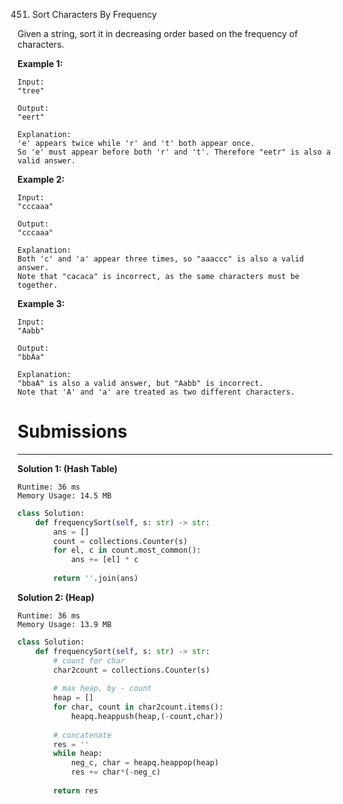 451. Sort Characters By Frequency

Given a string, sort it in decreasing order based on the frequency of characters.

**Example 1:**
```
Input:
"tree"

Output:
"eert"

Explanation:
'e' appears twice while 'r' and 't' both appear once.
So 'e' must appear before both 'r' and 't'. Therefore "eetr" is also a valid answer.
```

**Example 2:**
```
Input:
"cccaaa"

Output:
"cccaaa"

Explanation:
Both 'c' and 'a' appear three times, so "aaaccc" is also a valid answer.
Note that "cacaca" is incorrect, as the same characters must be together.
```

**Example 3:**
```
Input:
"Aabb"

Output:
"bbAa"

Explanation:
"bbaA" is also a valid answer, but "Aabb" is incorrect.
Note that 'A' and 'a' are treated as two different characters.
```

# Submissions
---
**Solution 1: (Hash Table)**
```
Runtime: 36 ms
Memory Usage: 14.5 MB
```
```python
class Solution:
    def frequencySort(self, s: str) -> str:
        ans = []
        count = collections.Counter(s)
        for el, c in count.most_common():
            ans += [el] * c
            
        return ''.join(ans)
```

**Solution 2: (Heap)**
```
Runtime: 36 ms
Memory Usage: 13.9 MB
```
```python
class Solution:
    def frequencySort(self, s: str) -> str:
        # count for char
        char2count = collections.Counter(s)
        
        # max heap, by - count
        heap = []
        for char, count in char2count.items():
            heapq.heappush(heap,(-count,char))
            
        # concatenate
        res = ''
        while heap:
            neg_c, char = heapq.heappop(heap)
            res += char*(-neg_c)
            
        return res
```